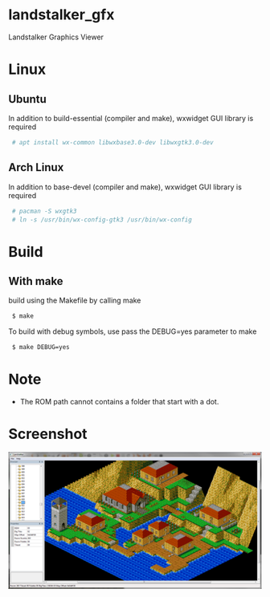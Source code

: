 # landstalker_gfx
Landstalker Graphics Viewer

# Linux

## Ubuntu

In addition to build-essential (compiler and make), wxwidget GUI library is required

```sh
 # apt install wx-common libwxbase3.0-dev libwxgtk3.0-dev
```

## Arch Linux

In addition to base-devel (compiler and make), wxwidget GUI library is required

```sh
 # pacman -S wxgtk3
 # ln -s /usr/bin/wx-config-gtk3 /usr/bin/wx-config
```

# Build

## With make

 build using the Makefile by calling make

```sh
 $ make
```

To build with debug symbols, use pass the DEBUG=yes parameter to make

```sh
 $ make DEBUG=yes
```

# Note

* The ROM path cannot contains a folder that start with a dot.

# Screenshot

![edit](landstalker_edit.png)
